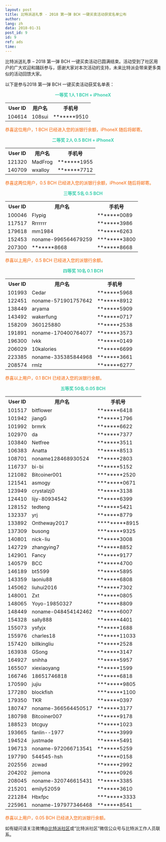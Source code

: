 ```yaml
---
layout: post
title: 比特派送礼季 - 2018 第一弹 BCH 一键买卖活动获奖名单公布
author: 
lang: zh
data: 2018-01-31
post_id: 9
id: 9
ref: ads
time: 
---
```


比特派送礼季 – 2018 第一弹 BCH 一键买卖活动已圆满结束。活动受到了社区用户的广大欢迎和踊跃参与，感谢大家对本次活动的支持，未来比特派会带来更多类似的活动回馈大家。


以下是参与2018 第一弹 BCH 一键买卖活动获奖名单表：

<p style="text-align:center;color:#3ECFAF"><strong> 一等奖 1人 1 BCH + iPhoneX  </strong></p>

<table class="table" border="0" cellspacing="0" cellpadding="0" style="text-align:center">
<tr><th>User ID</th><th>用户名</th><th>手机号</th></tr>
<tr><td>104614</td><td>108sui</td><td>*******9510</td></tr>
</table>

<p style="color:#F46100">恭喜这位用户，1 BCH 已经进入您的派银行余额，iPhoneX 随后将邮寄。</p>


<p style="text-align:center;color:#3ECFAF"><strong>二等奖 2人 0.5 BCH + iPhoneX</strong></p>

<table class="table" border="0" cellspacing="0" cellpadding="0">
<tr><th>User ID</th><th>用户名</th><th>手机号</th></tr>
<tr><td>121320</td><td>MadFrog</td><td>*******1955</td></tr>
<tr><td>140709</td><td>wxalloy</td><td>*******7712</td></tr>


</table>

<p style="color:#F46100">恭喜这两位用户，0.5 BCH 已经进入您的派银行余额，iPhoneX 随后将邮寄。</p>

<p style="text-align:center;color:#3ECFAF"><strong>三等奖 5名 0.5 BCH </strong></p>

<table class="table" border="0" cellspacing="0" cellpadding="0">
<tr><th>User ID</th><th>用户名</th><th>手机号</th></tr>
<tr><td>100046</td><td>Flypig</td><td>*******0089</td></tr>
<tr><td>117517</td><td>Rrrrrrr</td><td>*******3986</td></tr>
<tr><td>179618</td><td>mm1984</td><td>*******6263</td></tr>
<tr><td>152453</td><td>noname-996564679259</td><td>********3800</td></tr>
<tr><td>207300</td><td>*******8668</td><td>*******8668</td></tr>
</table>

<p style="color:#F46100">恭喜以上用户，0.5 BCH 已经进入您的派银行余额。</p>


<p style="text-align:center;color:#3ECFAF"><strong>四等奖 10名 0.1 BCH </strong></p>

<table class="table" border="0" cellspacing="0" cellpadding="0">
<tr><th>User ID</th><th>用户名</th><th>手机号</th></tr>
<tr><td>101993</td><td>Cedar</td><td>*******5968</td></tr>
<tr><td>122451</td><td>noname-571901757642</td><td>*******8912</td></tr>
<tr><td>138449</td><td>aryama</td><td>*******5909</td></tr>
<tr><td>143492</td><td>wakerfung</td><td>*******0717</td></tr>
<tr><td>158209</td><td>360125880</td><td>*******2538</td></tr>
<tr><td>191891</td><td>noname-170400764077</td><td>*******3573</td></tr>
<tr><td>196300</td><td>lvkk</td><td>*******0149</td></tr>
<tr><td>206029</td><td>10kalories</td><td>*******6699</td></tr>
<tr><td>223385</td><td>noname-335385844968</td><td>*******3661</td></tr>
<tr><td>208574</td><td>rmlz</td><td>*******6277</td></tr>
</table>

<p style="color:#F46100">恭喜以上用户，0.1 BCH 已经进入您的派银行余额。</p>

<p style="text-align:center;color:#3ECFAF"><strong>五等奖 50名 0.05 BCH </strong></p>

<table class="table" border="0" cellspacing="0" cellpadding="0">
<tr><th>User ID</th><th>用户名</th><th>手机号</th></tr>
<tr><td>101517</td><td>bitflower</td><td>*******6418</td></tr>
<tr><td>101942</td><td>jiangG</td><td>*******1796</td></tr>
<tr><td>101992</td><td>brmrk</td><td>*******6622</td></tr>
<tr><td>102970</td><td>da</td><td>*******7377</td></tr>
<tr><td>103840</td><td>Netfree</td><td>*******3511</td></tr>
<tr><td>106383</td><td>Anatta</td><td>*******8513</td></tr>
<tr><td>108701</td><td>noname128468930524</td><td>*******2803</td></tr>
<tr><td>116737</td><td>bi-bi</td><td>*******5152</td></tr>
<tr><td>121082</td><td>Bitcoiner001</td><td>********2520</td></tr>
<tr><td>121541</td><td>asmogy</td><td>********0671</td></tr>
<tr><td>123949</td><td>crystalzj0</td><td>*******3138</td></tr>
<tr><td>124410</td><td>lijy-80934542</td><td>*******6399</td></tr>
<tr><td>128152</td><td>tedteng</td><td>*******5421</td></tr>
<tr><td>132337</td><td>yrj</td><td>*******8779</td></tr>
<tr><td>133892</td><td>Ontheway2017</td><td>*********8915</td></tr>
<tr><td>137309</td><td>busong</td><td>********9325</td></tr>
<tr><td>140801</td><td>nick-liu</td><td>*******3008</td></tr>
<tr><td>142729</td><td>zhangying7</td><td>*******8852</td></tr>
<tr><td>142901</td><td>Fancy</td><td>*******9177</td></tr>
<tr><td>140579</td><td>BCC</td><td>*******4700</td></tr>
<tr><td>146189</td><td>bt5599</td><td>*******5895</td></tr>
<tr><td>143359</td><td>laoniu88</td><td>*******6808</td></tr>
<tr><td>145062</td><td>liuhui2016</td><td>*******7302</td></tr>
<tr><td>148001</td><td>Zxt</td><td>*******0805</td></tr>
<tr><td>148065</td><td>Yoyo-19850327</td><td>*******8809</td></tr>
<tr><td>148449</td><td>noname-048454142462</td><td>*******6007</td></tr>
<tr><td>154328</td><td>sally888</td><td>*******4401</td></tr>
<tr><td>155073</td><td>ysfyjx</td><td>*******1688</td></tr>
<tr><td>155976</td><td>charles18</td><td>*******11033</td></tr>
<tr><td>157420</td><td>billkingliu</td><td>*******2528</td></tr>
<tr><td>163938</td><td>GSong</td><td>*******3147</td></tr>
<tr><td>164927</td><td>snihha</td><td>*******5957</td></tr>
<tr><td>165507</td><td>xiexiaoyang</td><td>*******1599</td></tr>
<tr><td>166746</td><td>18651746818</td><td>*******6818</td></tr>
<tr><td>170590</td><td>jujiu</td><td>********9805</td></tr>
<tr><td>177280</td><td>blockfish</td><td>********1100</td></tr>
<tr><td>179350</td><td>TKR</td><td>*******0397</td></tr>
<tr><td>180747</td><td>noname-366564450517</td><td>*******3177</td></tr>
<tr><td>180798</td><td>Bitcoiner007</td><td>*******9178</td></tr>
<tr><td>188523</td><td>btcguy</td><td>*******1023</td></tr>
<tr><td>193665</td><td>fanlin--1977</td><td>*******3999</td></tr>
<tr><td>194524</td><td>justmade</td><td>*******5491</td></tr>
<tr><td>196713</td><td>noname-972066713541</td><td>*******5259</td></tr>
<tr><td>197790</td><td>544545-hsh</td><td>*******0158</td></tr>
<tr><td>202556</td><td>zcwad</td><td>*******2992</td></tr>
<tr><td>204202</td><td>jiemona</td><td>*******0926</td></tr>
<tr><td>208045</td><td>noname-320746615431</td><td>*******3385</td></tr>
<tr><td>215201</td><td>emily52059</td><td>*******3610</td></tr>
<tr><td>221284</td><td>Hbxfpc</td><td>********3333</td></tr>
<tr><td>225961</td><td>noname-197977346468</td><td>*******8541</td></tr>
</table>

<p style="color:#F46100">恭喜以上用户，0.05 BCH 已经进入您的派银行余额。</p>

<p>如有疑问请关注微博<a href="https://weibo.com/bitpiewallet" target="_blank">@比特派社区</a>或“比特派社区”微信公众号与比特派工作人员联系。</p>
